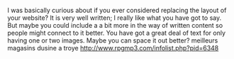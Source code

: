 I was basically curious about if you ever considered replacing the layout of your website? It is very well written; I really like what you have got to say. But maybe you could include a a bit more in the way of written content so people might connect to it better. You have got a great deal of text for only having one or two images. Maybe you can space it out better?
meilleurs magasins dusine a troye http://www.rpgmp3.com/infolist.php?pid=6348